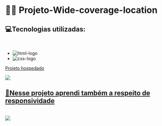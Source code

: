 # 👨‍💻 Projeto-Wide-coverage-location
 
 <h2>💻Tecnologias utilizadas: </h2><br>

 - <img src="https://img.shields.io/badge/HTML5-E34F26?style=for-the-badge&logo=html5&logoColor=white" alt="html-logo"/>
 - <img src="https://img.shields.io/badge/CSS3-1572B6?style=for-the-badge&logo=css3&logoColor=white" alt="css-logo"/>
  <a href="https://kauamath.github.io/Projeto-Wide-coverage-location/"> Projeto hospedado
 
 <img src="https://github.com/kauamath/Projeto-Wide-coverage-location/blob/master/img/desktop.png?raw=true">
 
 <h2>📱Nesse projeto aprendi também a respeito de responsividade  </h2><br>

 
  <img src="https://github.com/kauamath/Projeto-Wide-coverage-location/blob/master/img/mobile.png?raw=true">
